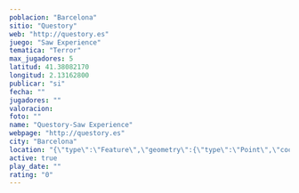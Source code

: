 ```yaml
---
poblacion: "Barcelona"
sitio: "Questory"
web: "http://questory.es"
juego: "Saw Experience"
tematica: "Terror"
max_jugadores: 5
latitud: 41.38082170
longitud: 2.13162800
publicar: "si"
fecha: ""
jugadores: ""
valoracion: 
foto: ""
name: "Questory-Saw Experience"
webpage: "http://questory.es"
city: "Barcelona"
location: "{\"type\":\"Feature\",\"geometry\":{\"type\":\"Point\",\"coordinates\":[2.131628,41.3808217]}}"
active: true
play_date: ""
rating: "0"
---
```

